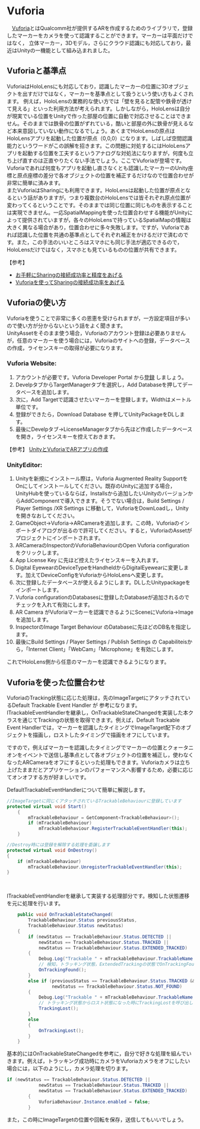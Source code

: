 # Vuforia  
　[Vuforia](https://unity3d.com/jp/partners/vuforia)とはQualcomm社が提供するARを作成するためのライブラリで，登録したマーカーをカメラを使って認識することができます。マーカーは平面だけではなく，
立体マーカー，3Dモデル，さらにクラウド認識にも対応しており，最近はUnityの一機能として組み込まれました。  

## Vuforiaと基準点
 VuforiaはHoloLensにも対応しており，認識したマーカーの位置に3Dオブジェクトを出すだけではなく，マーカーを基準点として扱うという使い方もよくされます。
 例えば，HoloLensの業務的な使い方では「壁を見ると配管や鉄骨が透けて見える」といった利用方法が考えられます。しかしながら，HoloLensは自分が現実でいる位置をUnityで作った部屋の位置に自動で対応させることはできません。そのままでは鉄骨の位置がずれている，酷いと部屋の外に鉄骨が見えるなど本来意図していない動作になるでしょう。あくまでHoloLensの原点はHoloLensアプリを起動した位置が原点（0,0,0）になります。しばしば空間認識能力というワードがこの誤解を招きます。この問題に対処するにはHoloLensアプリを起動する位置を工夫するというアナログな対処法になりますが，何度も立ち上げ直すのは正直やりたくない手法でしょう。ここでVuforiaが登場です。Vuforiaであれば何度もアプリを起動し直さなくとも認識したマーカーのUnity座標と原点座標の差分で各オブジェクトの位置を補正するだけなので位置合わせが非常に簡単に済みます。  
 またVuforiaはSharingにも利用できます。HoloLensは起動した位置が原点となるという話がありますが，つまり複数台のHoloLensでは皆それぞれ原点位置が変わってくるということです。そのままでは同じ位置に同じものを表示することは実現できません。一応SpatialMappingを使った位置合わせする機能がUnityによって提供されていますが，各々のHoloLensで持っているSpatialMapの情報は大きく異なる場合があり，位置合わせに多々失敗します。ですが，Vuforiaであれば認識した位置を共通の基準点としてそれぞれ補正をかけるだけで済むのです。また，この手法のいいところはスマホにも同じ手法が適応できるので，HoloLensだけではなく，スマホとも見ているものの位置が共有できます。  
 
 【参考】  
-  [お手軽にSharingの接続成功率と精度をあげる](http://blog.d-yama7.com/archives/569)
-  [Vuforiaを使ってSharingの接続成功率をあげる](http://blog.d-yama7.com/archives/600)

## Vuforiaの使い方
 Vuforiaを使うことで非常に多くの恩恵を受けられますが，一方設定項目が多いので使い方が分からないという話をよく聞きます。  
 UnityAssetをそのまま使う場合，Vuforiaのアカウント登録は必要ありませんが，任意のマーカーを使う場合には，Vuforiaのサイトへの登録，データベースの作成，ライセンスキーの取得が必要になります。  
 
 ### Vuforia Website: 
 1. アカウントが必要です。Vuforia Developer Portal から[登録](https://developer.vuforia.com/vui/auth/register) しましょう。
 2. DevelpタブからTargetManagerタブを選択し，Add Databaseを押してデータベースを追加します。
 3. 次に，Add Targetで認識させたいマーカーを登録します。Widthはメートル単位です。
 4. 登録ができたら，Download Database を押してUnityPackageをDLします。
 5. 最後にDevelpタブ->LicenseManagerタブから先ほど作成したデータベースを開き，ライセンスキーを控えておきます。
 
 【参考】
 [UnityとVuforiaでARアプリの作成](https://qiita.com/murasan/items/b31d9deb6d8b24bd9134)
 
### UnityEditor: 
 1. Unityを新規にインストール際は，Vuforia Augmented Reality SupportをOnにしてインストールしてください。既存のUnityに追加する場合，UnityHubを使っているならば，Installsから追加したいUnityのバージョンからAddComponentで導入できます。そうでない場合は，Build Settings / Player Settings /XR Settings に移動して，VuforiaをDownLoadし，Unityを開きなおしてください。
 2. GameObject->Vuforia->ARCameraを追加します。この時，Vuforiaのインポートダイアログが出るので許可してください。すると，VuforiaのAssetがプロジェクトにインポートされます。
 3. ARCameraのInspectorのVuforiaBehaviourのOpen Vuforia configuration をクリックします。
 4. App License Key に先ほど控えたライセンスキーを入れます。
 5. Digital EyewearのDeviceTypeをHandheldからDigitalEyewearに変更します。加えてDeviceConfigをVuforiaからHoloLensへ変更します。
 6. 次に登録したデータベースが使えるようにします。DLしたUnitypackageをインポートします。
 7. Vuforia configurationのDatabasesに登録したDatabaseが追加されるのでチェックを入れて有効にします。
 8. AR Camera がVuforiaマーカーを認識できるようにSceneにVuforia->Imageを追加します。
 9. InspectorのImage Target Behaviour のDatabaseに先ほどのDB名を指定します。
 10. 最後にBuild Settings / Player Settings / Publish Settings の Capabiliteisから，「Internet Client」「WebCam」「Microphone」を有効にします。
 
 これでHoloLens側から任意のマーカーを認識できるようになります。

## Vuforiaを使った位置合わせ
VuforiaのTracking状態に応じた処理は，先のImageTargetにアタッチされているDefault Trackable Event Handler が 参考になります。　　
ITrackableEventHandlerを継承し，OnTrackableStateChangedを実装した本クラスを通じてTrackingの状態を取得できます。例えば，Default Trackable Event Handlerでは，マーカーを認識したタイミングでImageTarget配下のオブジェクトを描画し，ロストしたタイミングで描画をオフにしています。  

ですので，例えばマーカーを認識したタイミングでマーカーの位置とクォータニオンをイベントで送信し基準点として各オブジェクトの位置を補正し，使わなくなったARCameraをオフにするといった処理もできます。Vuforiaカメラは立ち上げたままだとアプリケーションのパフォーマンスへ影響するため，必要に応じてオンオフする方が好ましいです。  

DefaultTrackableEventHandlerについて簡単に解説します。
```cs
//ImageTargetに同じくアタッチされているTrackableBehaviourに登録しています
protected virtual void Start()
    {
        mTrackableBehaviour = GetComponent<TrackableBehaviour>();
        if (mTrackableBehaviour)
            mTrackableBehaviour.RegisterTrackableEventHandler(this);
    }

//Destroy時には登録を解除する処理を委譲します
protected virtual void OnDestroy()
{
    if (mTrackableBehaviour)
        mTrackableBehaviour.UnregisterTrackableEventHandler(this);
}
```
<br>

ITrackableEventHandlerを継承して実装する処理部分です。検知した状態遷移を元に処理を行います。
```cs
    public void OnTrackableStateChanged(
        TrackableBehaviour.Status previousStatus,
        TrackableBehaviour.Status newStatus)
    {
        if (newStatus == TrackableBehaviour.Status.DETECTED ||
            newStatus == TrackableBehaviour.Status.TRACKED ||
            newStatus == TrackableBehaviour.Status.EXTENDED_TRACKED)
        {
            Debug.Log("Trackable " + mTrackableBehaviour.TrackableName + " found");
            // 検知，トラッキング状態，ExtendedTrackingの状態でOnTrackingFoundを呼び出しています。中ではImageTarget配下のオブジェクトのRendererを全て取得し，ONにして描画を有効にしています。
            OnTrackingFound();
        }
        else if (previousStatus == TrackableBehaviour.Status.TRACKED &&
                 newStatus == TrackableBehaviour.Status.NOT_FOUND)
        {
            Debug.Log("Trackable " + mTrackableBehaviour.TrackableName + " lost");
            // トラッキング状態からロスト状態になった時にTrackingLostを呼び出しています。中ではImageTarget配下のオブジェクトのRendererを全て取得し，OFFにして描画を無効にしています。
            TrackingLost();
        }
        else
        {
            OnTrackingLost();
        }
    }
```

基本的にはOnTrackableStateChangedを参考に，自分で好きな処理を組んでいきます。例えば，トラッキング成功時にカメラをVuforiaカメラをオフにしたい場合には，以下のようにし，カメラ処理を切ります。

```cs
if (newStatus == TrackableBehaviour.Status.DETECTED ||
            newStatus == TrackableBehaviour.Status.TRACKED ||
            newStatus == TrackableBehaviour.Status.EXTENDED_TRACKED)
        {
            VuforiaBehaviour.Instance.enabled = false;
        }
```

また，この時にImageTargetの位置や回転を保存，送信してもいいでしょう。
